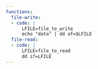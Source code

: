 ```yaml
---
functions:
  file-write:
  - code: |
      LFILE=file_to_write
      echo "data" | dd of=$LFILE
  file-read:
  - code: |
      LFILE=file_to_read
      dd if=LFILE
---
```

